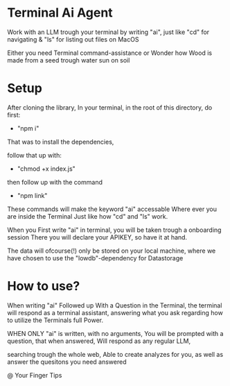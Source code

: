 # Terminal Ai Agent

Work with an LLM trough your terminal by writing "ai", 
just like "cd" for navigating & "ls" for listing out files 
on MacOS

Either you need Terminal command-assistance
or 
Wonder how Wood is made from a seed trough water sun on soil



# Setup

After cloning the library, In your terminal, in the root of this directory, 
do first:
  - "npm i"
    
That was to install the dependencies,

follow that up with:
  - "chmod +x index.js"
    
then follow up with the command
  - "npm link"

    
These commands will make the keyword "ai" accessable
Where ever you are inside the Terminal 
Just like how "cd" and "ls" work.


When you First write "ai" in terminal, you will be taken trough a onboarding session
There you will declare your APIKEY, so have it at hand.

The data will ofcourse(!) only be stored on your local machine,
where we have chosen to use the "lowdb"-dependency for Datastorage


# How to use?

When writing "ai" Followed up With a Question in the Terminal, 
the terminal will respond as a terminal assistant, 
answering what you ask regarding how to utilize the Terminals full Power.


WHEN ONLY "ai" is written, with no arguments, 
You will be prompted with a question, 
that when answered, 
Will respond as any regular LLM,

searching trough the whole web, 
Able to create analyzes for you, 
as well as answer the quesitons you need answered 



@ Your Finger Tips
